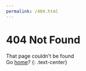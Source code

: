 ```yaml
---
permalink: /404.html
---
```

# 404 Not Found

That page couldn’t be found <span class="more"></span>  
Go [home](/)?
{: .text-center}

<script>
if (document.referrer) {
  $('span').text('(You came from ' + document.referrer + ')')
}
</script>
